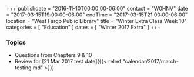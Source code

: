 +++
publishdate = "2016-11-10T00:00:00-06:00"
contact = "W0HNV"
date = "2017-03-15T19:00:00-06:00"
endTime = "2017-03-15T21:00:00-06:00"
location = "West Fargo Public Library"
title = "Winter Extra Class Week 10"
categories = [ "Education" ]
dates = [ "Winter 2017 Extra" ]
+++

### Topics

* Questions from Chapters 9 & 10
* Review for [21 Mar 2017 test date]({{< relref "calendar/2017/march-testing.md" >}})

